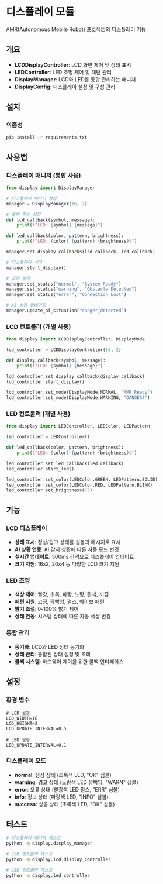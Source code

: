 # 디스플레이 모듈

AMR(Autonomous Mobile Robot) 프로젝트의 디스플레이 기능

## 개요

- **LCDDisplayController**: LCD 화면 제어 및 상태 표시
- **LEDController**: LED 조명 제어 및 패턴 관리
- **DisplayManager**: LCD와 LED를 통합 관리하는 매니저
- **DisplayConfig**: 디스플레이 설정 및 구성 관리

## 설치

### 의존성

```bash
pip install -r requirements.txt
```

## 사용법

### 디스플레이 매니저 (통합 사용)

```python
from display import DisplayManager

# 디스플레이 매니저 생성
manager = DisplayManager(16, 2)

# 콜백 함수 설정
def lcd_callback(symbol, message):
    print(f"LCD: {symbol} {message}")

def led_callback(color, pattern, brightness):
    print(f"LED: {color} {pattern} {brightness}%")

manager.set_display_callbacks(lcd_callback, led_callback)

# 디스플레이 시작
manager.start_display()

# 상태 설정
manager.set_status("normal", "System Ready")
manager.set_status("warning", "Obstacle Detected")
manager.set_status("error", "Connection Lost")

# AI 상황 업데이트
manager.update_ai_situation("danger_detected")
```

### LCD 컨트롤러 (개별 사용)

```python
from display import LCDDisplayController, DisplayMode

lcd_controller = LCDDisplayController(16, 2)

def display_callback(symbol, message):
    print(f"LCD: {symbol} {message}")

lcd_controller.set_display_callback(display_callback)
lcd_controller.start_display()

lcd_controller.set_mode(DisplayMode.NORMAL, "AMR Ready")
lcd_controller.set_mode(DisplayMode.WARNING, "DANGER!")
```

### LED 컨트롤러 (개별 사용)

```python
from display import LEDController, LEDColor, LEDPattern

led_controller = LEDController()

def led_callback(color, pattern, brightness):
    print(f"LED: {color} {pattern} {brightness}%")

led_controller.set_led_callback(led_callback)
led_controller.start_led()

led_controller.set_color(LEDColor.GREEN, LEDPattern.SOLID)
led_controller.set_color(LEDColor.RED, LEDPattern.BLINK)
led_controller.set_brightness(75)
```

## 기능

### LCD 디스플레이

- **상태 표시**: 정상/경고 상태를 심볼과 메시지로 표시
- **AI 상황 연동**: AI 감지 상황에 따른 자동 모드 변경
- **실시간 업데이트**: 500ms 간격으로 디스플레이 업데이트
- **크기 지원**: 16x2, 20x4 등 다양한 LCD 크기 지원

### LED 조명

- **색상 제어**: 빨강, 초록, 파랑, 노랑, 흰색, 꺼짐
- **패턴 지원**: 고정, 깜빡임, 펄스, 웨이브 패턴
- **밝기 조절**: 0-100% 밝기 제어
- **상태 연동**: 시스템 상태에 따른 자동 색상 변경

### 통합 관리

- **동기화**: LCD와 LED 상태 동기화
- **상태 관리**: 통합된 상태 설정 및 조회
- **콜백 시스템**: 하드웨어 제어를 위한 콜백 인터페이스

## 설정

### 환경 변수

```env
# LCD 설정
LCD_WIDTH=16
LCD_HEIGHT=2
LCD_UPDATE_INTERVAL=0.5

# LED 설정
LED_UPDATE_INTERVAL=0.1
```

### 디스플레이 모드

- **normal**: 정상 상태 (초록색 LED, "OK" 심볼)
- **warning**: 경고 상태 (노랑색 LED 깜빡임, "WARN" 심볼)
- **error**: 오류 상태 (빨강색 LED 펄스, "ERR" 심볼)
- **info**: 정보 상태 (파랑색 LED, "INFO" 심볼)
- **success**: 성공 상태 (초록색 LED, "OK" 심볼)

## 테스트

```bash
# 디스플레이 매니저 테스트
python -m display.display_manager

# LCD 컨트롤러 테스트
python -m display.lcd_display_controller

# LED 컨트롤러 테스트
python -m display.led_controller
```
